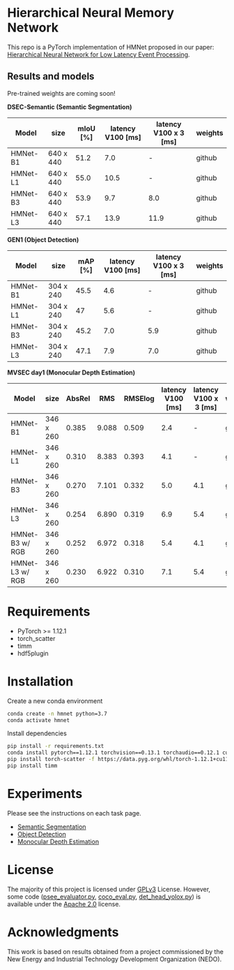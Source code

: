 # Hierarchical Neural Memory Network

This repo is a PyTorch implementation of HMNet proposed in our paper: [Hierarchical Neural Network for Low Latency Event Processing](https://hamarh.github.io/hmnet/).

## Results and models

Pre-trained weights are coming soon!

**DSEC-Semantic (Semantic Segmentation)**

| Model | size | mIoU [%] | latency V100 [ms] | latency V100 x 3 [ms] | weights |
| --- | --- | --- | --- | --- | --- |
| HMNet-B1 | 640 x 440 | 51.2 | 7.0 | - | github |
| HMNet-L1 | 640 x 440 | 55.0 | 10.5 | - | github |
| HMNet-B3 | 640 x 440 | 53.9 | 9.7 | 8.0 | github |
| HMNet-L3 | 640 x 440 | 57.1 | 13.9 | 11.9 | github |

**GEN1 (Object Detection)**

| Model | size | mAP [%] | latency V100 [ms] | latency V100 x 3 [ms] | weights |
| --- | --- | --- | --- | --- | --- |
| HMNet-B1 | 304 x 240 | 45.5 | 4.6 | - | github |
| HMNet-L1 | 304 x 240 | 47 | 5.6 | - | github |
| HMNet-B3 | 304 x 240 | 45.2 | 7.0 | 5.9 | github |
| HMNet-L3 | 304 x 240 | 47.1 | 7.9 | 7.0 | github |

**MVSEC day1 (Monocular Depth Estimation)**

| Model | size | AbsRel | RMS | RMSElog | latency V100 [ms] | latency V100 x 3 [ms] | weights |
| --- | --- | --- | --- | --- | --- | --- | --- |
| HMNet-B1 | 346 x 260 | 0.385 | 9.088 | 0.509 | 2.4 | - | github |
| HMNet-L1 | 346 x 260 | 0.310 | 8.383 | 0.393 | 4.1 | - | github |
| HMNet-B3 | 346 x 260 | 0.270 | 7.101 | 0.332 | 5.0 | 4.1 | github |
| HMNet-L3 | 346 x 260 | 0.254 | 6.890 | 0.319 | 6.9 | 5.4 | github |
| HMNet-B3 w/ RGB | 346 x 260 | 0.252 | 6.972 | 0.318 | 5.4 | 4.1 | github |
| HMNet-L3 w/ RGB | 346 x 260 | 0.230 | 6.922 | 0.310 | 7.1 | 5.4 | github |

# Requirements

- PyTorch >= 1.12.1
- torch_scatter
- timm
- hdf5plugin

# Installation

Create a new conda environment

```bash
conda create -n hmnet python=3.7
conda activate hmnet
```

Install dependencies

```bash
pip install -r requirements.txt
conda install pytorch==1.12.1 torchvision==0.13.1 torchaudio==0.12.1 cudatoolkit=11.3 -c pytorch
pip install torch-scatter -f https://data.pyg.org/whl/torch-1.12.1+cu113.html
pip install timm
```

# Experiments

Please see the instructions on each task page.

- [Semantic Segmentation](https://github.com/hamarh/HMNet_pth/blob/main/experiments/segmentation/)
- [Object Detection](https://github.com/hamarh/HMNet_pth/blob/main/experiments/detection/)
- [Monocular Depth Estimation](https://github.com/hamarh/HMNet/blob/main/experiments/depth/)

# License

The majority of this project is licensed under [GPLv3](https://www.gnu.org/licenses/gpl-3.0.html) License. However, some code ([psee_evaluator.py](https://github.com/hamarh/HMNet_pth/blob/main/experiments/detection/scripts/psee_evaluator.py), [coco_eval.py](https://github.com/hamarh/HMNet_pth/blob/main/experiments/detection/scripts/coco_eval.py), [det_head_yolox.py](https://github.com/hamarh/HMNet_pth/blob/main/hmnet/models/base/head/task_head/det_head_yolox.py)) is available under the [Apache 2.0](http://www.apache.org/licenses/LICENSE-2.0) license.

# Acknowledgments

This work is based on results obtained from a project commissioned by the New Energy and Industrial Technology Development Organization (NEDO).
